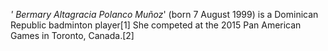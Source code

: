 _' Bermary Altagracia Polanco Muñoz_' (born 7 August 1999) is a Dominican Republic badminton player[1] She competed at the 2015 Pan American Games in Toronto, Canada.[2]
